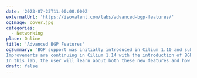 ```yaml
---
date: '2023-07-23T11:00:00.000Z'
externalUrl: 'https://isovalent.com/labs/advanced-bgp-features/'
ogImage: cover.jpg
categories:
  - Networking
place: Online
title: 'Advanced BGP Features'
ogSummary: 'BGP support was initially introduced in Cilium 1.10 and subsequent improvements have been made since, such as the recent introduction of IPv6 support in Cilium 1.12 and Service IP Advertisements in Cilium 1.13.
Improvements are continuing in Cilium 1.14 with the introduction of BGP timers, eBGP multihop and BGP Graceful restart!
In this lab, the user will learn about both these new features and how they can simplify their network connectivity operations.'
draft: false
---
```

